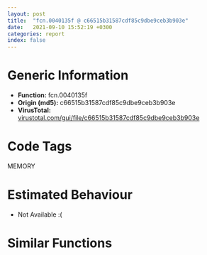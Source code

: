 ```yaml
---
layout: post
title:  "fcn.0040135f @ c66515b31587cdf85c9dbe9ceb3b903e"
date:   2021-09-10 15:52:19 +0300
categories: report
index: false
---
```


# Generic Information
- **Function:** fcn.0040135f
- **Origin (md5):** c66515b31587cdf85c9dbe9ceb3b903e
- **VirusTotal:** [virustotal.com/gui/file/c66515b31587cdf85c9dbe9ceb3b903e][virustotal_ref]

# Code Tags
<span class="tag" id="MEMORY">MEMORY</span>


# Estimated Behaviour
<ul><li class="bhv-desc" id="na">Not Available :(</li></ul>

# Similar Functions
<script type="text/javascript" src="https://www.gstatic.com/charts/loader.js"></script>
<script type="text/javascript">

    google.charts.load('current', {'packages':['corechart']});
    google.charts.setOnLoadCallback(drawChart);

    function drawChart() {
    var data = new google.visualization.DataTable();
        data.addColumn('number', 'X');
        data.addColumn('number', 'Y');
        data.addColumn({type: 'string', role: 'tooltip', 'p': {'html': true}});
        data.addColumn({'type': 'string', 'role': 'style'});
        
        data.addRows([
    [-10.184099197387695, 43.072391510009766, '<b><a href="/report/fcn.0040135f@c66515b31587cdf85c9dbe9ceb3b903e">fcn.0040135f</a><br>@c66515b31587cdf85c9dbe9ceb3b903e</b><br>', 'point { fill-color: #e0440e; }'],
[17.486602783203125, 69.60399627685547, '<b><a href="/report/fcn.00401fa3@859831cb05e0b4f08c1c70ceefd1dcba">fcn.00401fa3</a><br>@859831cb05e0b4f08c1c70ceefd1dcba</b><br>', 'null'],
[-37.85358810424805, 16.537519454956055, '<b><a href="/report/fcn.00405be3@8a08237568bc7b1a4e9813b2af535d73">fcn.00405be3</a><br>@8a08237568bc7b1a4e9813b2af535d73</b><br>', 'null'],
[-46.99946975708008, 53.76963806152344, '<b><a href="/report/fcn.004016c8@5259335d91053a0aca8d4605aaf76901">fcn.004016c8</a><br>@5259335d91053a0aca8d4605aaf76901</b><br>', 'null'],
[-1.038923740386963, 5.839292526245117, '<b><a href="/report/fcn.00401c68@decdedd4c31309313b81ab896d055b39">fcn.00401c68</a><br>@decdedd4c31309313b81ab896d055b39</b><br>', 'null'],
[26.632183074951172, 32.37346267700195, '<b><a href="/report/fcn.0040162c@604275e66a139b66bf4f10de10af0abc">fcn.0040162c</a><br>@604275e66a139b66bf4f10de10af0abc</b><br>', 'null'],
[-19.32842445373535, 80.30304718017578, '<b><a href="/report/fcn.00402059@01be4434cc5f975da87a4b25d209e100">fcn.00402059</a><br>@01be4434cc5f975da87a4b25d209e100</b><br>', 'null'],

        ]);

    var options = {
        title: 'Similarity Plot',
        legend: 'none',
        colors: ['#dedbd9', '#e6693e', '#ec8f6e', '#f3b49f', '#f6c7b6'],
        tooltip: {isHtml: true, trigger: 'both'},
        explorer: {
        actions: ["dragToZoom", "rightClickToReset"],
        },
        chartArea: {
        width: '80%',
        height: '80%'
        },
        width: '100%',
        height: '100%'
    };

    var chart = new google.visualization.ScatterChart(document.getElementById('chart_div'));

    chart.draw(data, options);
    }
    
</script>


<div id="chart_div" style="width: 100%px; height: 100%;"></div>

# Disassembled Code
{% highlight nasm %}

push ebp
mov ebp, esp
sub esp, 0xa0
cmp dword[ebp-0x34], 0
jbe off.b40
cmp dword[ebp-0x30], 0x15c
je off.b40
mov eax, 0x242
sub eax, dword[ebp-0x1c]
sub eax, 0x360
mov dword[ebp-0x38], eax
mov eax, dword[ebp-0x54]
sub eax, 0x3e0
or eax, 0x349
mov dword[ebp-0x3c], eax
mov dword[ebp-8], 0x344
mov dword[ebp-4], 0x54b
mov eax, dword[ebp-0x60]
sub eax, 0x2a3
mov dword[ebp-0x20], eax
mov eax, 0xffffff46
sub eax, dword[ebp-0x14]
mov dword[ebp-0x24], eax
mov eax, dword[ebp-4]
cmp eax, dword[ebp-0x40]
jb off.b114
cmp dword[ebp-4], 0
je off.b114
mov eax, dword[ebp-0x18]
cmp eax, dword[ebp-0x70]
jne off.b125
mov eax, dword[ebp-0x2c]
add eax, 0x371
mov dword[ebp-0x68], eax
mov dword[ebp-0x2c], 0x69
mov eax, dword[ebp-0x10]
mov ecx, dword[ebp-0x2c]
lea eax, [ecx+eax+0x77]
mov dword[ebp-0x14], eax
cmp dword[ebp-0x40], 0x1d7
jbe off.b178
mov eax, dword[ebp-0x24]
cmp eax, dword[ebp-0x30]
je off.b178
cmp dword[ebp-0x6c], 0x30d
jae off.b178
mov dword[ebp-0x44], 0x29e
mov eax, dword[ebp-0x4c]
sub eax, dword[ebp-0x10]
mov dword[ebp-0x38], eax
mov eax, dword[ebp-0x7c]
cmp eax, dword[ebp-0x38]
ja off.b212
mov eax, dword[ebp-0x4c]
cmp eax, dword[ebp-0x24]
je off.b219
cmp dword[ebp-0x38], 0x1b5
ja off.b219
mov dword[ebp-0x50], 0x6b7
mov eax, dword[ebp-0x1c]
cmp eax, dword[ebp-0x24]
jne off.b241
cmp dword[ebp-0x1c], 0
jne off.b250
mov eax, dword[ebp-0x74]
cmp eax, dword[ebp-0x44]
jbe off.b250
mov eax, dword[ebp-0x1c]
sub eax, dword[ebp-0xc]
mov dword[ebp-0x74], eax
mov eax, dword[ebp-0x10]
cmp eax, dword[ebp-0x44]
ja off.b267
cmp dword[ebp-0x10], 0x2d2
jne off.b278
mov eax, dword[ebp-8]
or eax, 0xffffff55
mov dword[ebp-0x70], eax
cmp dword[ebp-0x74], 0x362
je off.b305
cmp dword[ebp-0x18], 0x35b
jae off.b305
cmp dword[ebp-0x60], 0x118
jbe off.b312
mov dword[ebp-0x68], 0x2f8
and dword[ebp-0x18], 0
jmp off.b325
mov eax, dword[ebp-0x18]
inc eax
mov dword[ebp-0x18], eax
cmp dword[ebp-0x18], 3
jae off.b342
mov eax, dword[ebp-0x60]
sub eax, 0x13
mov dword[ebp-0x30], eax
jmp off.b318
mov dword[ebp-0x14], 0x485
mov eax, dword[ebp-8]
sub eax, dword[ebp-0x58]
mov dword[ebp-0x38], eax
mov eax, dword[ebp-8]
add eax, 0x1d5
sub eax, dword[ebp-0x48]
mov dword[ebp-0x3c], eax
mov eax, dword[ebp-0x24]
add eax, 0x1de
or eax, 0x214
mov dword[ebp-0xc], eax
mov eax, dword[ebp-0x2c]
add eax, dword[ebp-0x50]
mov dword[ebp-0x14], eax
push 0x40
push 0x3000
push 0x117fcf
push 0
call dword[sym.imp.KERNEL32.dll_VirtualAlloc]
mov dword[ebp-0x80], eax
mov eax, dword[ebp-0x34]
sub eax, dword[ebp-0x1c]
mov dword[ebp-0x58], eax
mov dword[ebp-0xc], 0x190
mov eax, dword[ebp-0x2c]
add eax, 0xae
mov dword[ebp-8], eax
mov eax, dword[ebp-0x34]
add eax, 0x143
mov dword[ebp-0x20], eax
mov eax, dword[ebp-0xc]
add eax, 0xd
mov dword[ebp-0xc], eax
mov eax, dword[ebp-0x34]
add eax, 0x239
sub eax, dword[ebp-4]
mov dword[ebp-0x10], eax
mov eax, dword[ebp-0x48]
sub eax, 0x2aa
sub eax, dword[ebp-0x2c]
mov dword[ebp-0x38], eax
cmp dword[ebp-0xc], 0x19d
jb off.b447
mov eax, dword[ebp-8]
sub eax, 0x81
mov dword[ebp-0x84], eax
mov eax, dword[ebp-0x14]
cmp eax, dword[ebp-0x1c]
je off.b543
mov eax, dword[ebp-0x3c]
cmp eax, dword[ebp-0x34]
jne off.b543
cmp dword[ebp-0x3c], 0x31b
je off.b552
mov eax, dword[ebp-0x38]
add eax, dword[ebp-0x54]
mov dword[ebp-0xc], eax
mov eax, 0x132
sub eax, dword[ebp-0x58]
mov dword[ebp-0x6c], eax
mov eax, dword[ebp-0x68]
sub eax, 0x480
mov dword[ebp-8], eax
cmp dword[ebp-0x24], 0x37c
jbe off.b612
mov eax, dword[ebp-8]
cmp eax, dword[ebp-0x30]
jne off.b612
cmp dword[ebp-0x10], 0x1dc
jae off.b612
mov eax, dword[ebp-0x40]
sub eax, dword[ebp-0x54]
add eax, dword[ebp-0x18]
mov dword[ebp-0x3c], eax
cmp dword[ebp-0x38], 0x2db
je off.b627
cmp dword[ebp-0x18], 0
je off.b638
mov eax, dword[ebp-0x40]
sub eax, 0x1d9
mov dword[ebp-0x30], eax
mov eax, dword[ebp-0x50]
sub eax, 0x4cb
mov dword[ebp-0x3c], eax
mov eax, dword[ebp-0x14]
cmp eax, dword[ebp-0x50]
jb off.b672
cmp dword[ebp-0x4c], 0x2e9
je off.b672
cmp dword[ebp-4], 0
je off.b679
mov dword[ebp-0x2c], 0x45b
mov eax, dword[ebp-0x80]
add eax, 0xa2000
mov dword[ebp-0x80], eax
mov eax, dword[ebp-0x58]
add eax, 0x1e0
mov dword[ebp-0x50], eax
mov eax, dword[ebp-0x60]
cmp eax, dword[ebp-0x18]
jne off.b729
cmp dword[ebp-0x20], 0x144
jae off.b729
mov eax, 0x29c
sub eax, dword[ebp-0x60]
mov dword[ebp-0x30], eax
mov dword[ebp-0x88], 0x554
mov eax, dword[ebp-0x5c]
add eax, dword[ebp-0x74]
mov dword[ebp-0x54], eax
mov dword[ebp-0x98], 0x4af0b8
mov eax, dword[ebp-0x38]
add eax, 0x24e
mov dword[ebp-0x48], eax
mov eax, 0x201
sub eax, dword[ebp-0x1c]
add eax, dword[ebp-0x34]
mov dword[ebp-0x68], eax
and dword[ebp-0x28], 0
mov eax, dword[ebp-8]
add eax, 0x1ae
mov dword[ebp-0xc], eax
mov eax, dword[ebp-0x2c]
add eax, 0x385
mov dword[ebp-0x10], eax
mov eax, dword[ebp-0x48]
add eax, 0x17d
mov dword[ebp-0x58], eax
mov dword[ebp-0x78], 0x8dd27c5f
mov eax, 0x111
sub eax, dword[ebp-0x14]
mov dword[ebp-0x20], eax
mov eax, dword[ebp-0x3c]
sub eax, dword[ebp-0x94]
mov dword[ebp-0x5c], eax
mov dword[ebp-0x64], 0xf37359de
mov eax, dword[ebp-4]
sub eax, dword[ebp-0x1c]
mov dword[ebp-8], eax
mov dword[ebp-0x90], 0x17b527aa
mov eax, 0x11f
sub eax, dword[ebp-0x48]
add eax, 0x3c8
mov dword[ebp-8], eax
mov dword[ebp-0x94], 0x5df
mov dword[ebp-0x8c], 0xb01fcea3
mov eax, dword[ebp-0x18]
add eax, 0x2bd
mov dword[ebp-0x4c], eax
mov dword[ebp-0x5c], 0x496
mov eax, dword[ebp-0x38]
cmp eax, dword[ebp-0x5c]
jbe off.b966
cmp dword[ebp-0x14], 0x2a6
je off.b966
mov eax, dword[ebp-0x48]
cmp eax, dword[ebp-4]
jne off.b966
mov eax, dword[ebp-0x54]
sub eax, 0x3d2
mov dword[ebp-8], eax
and dword[ebp-0x28], 0
cmp dword[ebp-0x28], 0xaa48
jae off.b2130
mov eax, dword[ebp-0x48]
add eax, 0xa9
mov dword[ebp-0x10], eax
mov eax, dword[ebp-0x78]
add eax, dword[ebp-0x64]
mov dword[ebp-0x78], eax
mov eax, dword[ebp-0x20]
add eax, 0x36
mov dword[ebp-0x54], eax
mov eax, dword[ebp-0x44]
cmp eax, dword[ebp-0x48]
ja off.b1028
mov eax, dword[ebp-0x38]
cmp eax, dword[ebp-0x74]
je off.b1036
mov eax, dword[ebp-0x48]
cmp eax, dword[ebp-0x54]
jne off.b1047
mov eax, dword[ebp-0x18]
sub eax, 0x18b
mov dword[ebp-0x4c], eax
mov eax, dword[ebp-0x64]
add eax, dword[ebp-0x78]
mov dword[ebp-0x64], eax
cmp dword[ebp-0x44], 0x2d0
ja off.b1073
mov eax, dword[ebp-0x2c]
cmp eax, dword[ebp-0x44]
jae off.b1082
mov eax, dword[ebp-0x2c]
add eax, dword[ebp-0x60]
mov dword[ebp-0x3c], eax
mov dword[ebp-0x68], 0x3ba
mov eax, dword[ebp-0x90]
xor eax, dword[ebp-0x8c]
mov dword[ebp-0x90], eax
mov eax, dword[ebp-0x50]
mov ecx, dword[ebp-0x5c]
lea eax, [ecx+eax-0xf6]
mov dword[ebp-0x7c], eax
mov eax, dword[ebp-0x8c]
add eax, dword[ebp-0x78]
mov dword[ebp-0x8c], eax
mov eax, dword[ebp-0x3c]
add eax, 0x4f5
mov dword[ebp-0x14], eax
mov eax, dword[ebp-0x64]
add eax, dword[ebp-0x78]
mov dword[ebp-0x64], eax
mov eax, dword[ebp-0x44]
sub eax, dword[ebp-0x50]
mov dword[ebp-0x74], eax
mov dword[ebp-0x6c], 0x30f
mov eax, dword[ebp-0x64]
xor eax, dword[ebp-0x8c]
mov dword[ebp-0x64], eax
mov eax, dword[ebp-0x5c]
add eax, dword[ebp-0x34]
mov dword[ebp-0x50], eax
mov eax, dword[ebp-0x64]
xor eax, dword[ebp-0x90]
mov dword[ebp-0x64], eax
mov eax, dword[ebp-0x44]
cmp eax, dword[ebp-0x88]
je off.b1227
cmp dword[ebp-0x1c], 0x2fb
jae off.b1236
mov eax, dword[ebp-0x30]
add eax, dword[ebp-0x6c]
mov dword[ebp-0x7c], eax
mov dword[ebp-4], 0x3f4
mov eax, dword[ebp-0x2c]
sub eax, 0x4b4
mov dword[ebp-0x14], eax
mov eax, dword[ebp-0x50]
sub eax, dword[ebp-0x70]
mov dword[ebp-0xc], eax
mov eax, dword[ebp-4]
add eax, 8
mov dword[ebp-4], eax
mov dword[ebp-0x34], 0xffffffb9
mov eax, dword[ebp-0x14]
add eax, 0x1ea
mov dword[ebp-0x10], eax
cmp dword[ebp-4], 0x40c
jb off.b1254
mov eax, dword[ebp-0x80]
add eax, dword[ebp-0x28]
mov dword[ebp-0xa0], eax
cmp dword[ebp-0x68], 0x1e1
ja off.b1329
cmp dword[ebp-0xc], 0x1c2
jb off.b1343
mov eax, dword[ebp-0x30]
sub eax, 0x37e
sub eax, dword[ebp-8]
mov dword[ebp-0x4c], eax
and dword[ebp-4], 0
jmp off.b1356
mov eax, dword[ebp-4]
inc eax
mov dword[ebp-4], eax
cmp dword[ebp-4], 1
jae off.b1371
mov dword[ebp-0x68], 0x42b
jmp off.b1349
mov eax, dword[ebp-0x98]
add eax, dword[ebp-0x28]
mov dword[ebp-0x9c], eax
mov eax, dword[ebp-0x34]
sub eax, dword[ebp-0x14]
mov dword[ebp-0x54], eax
mov eax, dword[ebp-0x88]
sub eax, dword[ebp-0x84]
mov dword[ebp-0x68], eax
mov eax, dword[ebp-0x20]
sub eax, dword[ebp-0x7c]
mov dword[ebp-0x70], eax
mov eax, dword[ebp-0x9c]
mov eax, dword[eax]
xor eax, dword[ebp-0x78]
mov ecx, dword[ebp-0xa0]
mov dword[ecx], eax
mov eax, dword[ebp-0x40]
add eax, 0xdb
sub eax, dword[ebp-0x20]
mov dword[ebp-0x4c], eax
cmp dword[ebp-0x34], 0x10e
jae off.b1489
mov eax, dword[ebp-0x20]
cmp eax, dword[ebp-0x5c]
je off.b1489
cmp dword[ebp-0xc], 0
jbe off.b1489
mov eax, dword[ebp-0x24]
sub eax, dword[ebp-0x1c]
sub eax, 0x349
mov dword[ebp-0x58], eax
mov eax, dword[ebp-0x50]
sub eax, dword[ebp-0x84]
sub eax, 0x26e
mov dword[ebp-8], eax
mov eax, dword[ebp-8]
sub eax, 0x32a
mov dword[ebp-0x50], eax
mov eax, dword[ebp-0x1c]
sub eax, dword[ebp-0xc]
sub eax, dword[ebp-0x14]
mov dword[ebp-0x20], eax
mov eax, dword[ebp-0x30]
add eax, 0x216
mov dword[ebp-0x48], eax
mov dword[ebp-0x24], 0x90
mov eax, dword[ebp-0x54]
add eax, 0x369
mov dword[ebp-0x40], eax
mov eax, dword[ebp-0x24]
cmp eax, dword[ebp-0x10]
jne off.b1577
mov eax, dword[ebp-0x94]
cmp eax, dword[ebp-0x60]
ja off.b1586
mov eax, dword[ebp-0x40]
sub eax, 0x67
mov dword[ebp-0x44], eax
mov eax, dword[ebp-0x28]
sub eax, 0x3af0e
mov dword[ebp-0x28], eax
mov eax, dword[ebp-0x88]
cmp eax, dword[ebp-8]
je off.b1624
mov eax, dword[ebp-0x24]
cmp eax, dword[ebp-0x48]
jne off.b1635
mov eax, dword[ebp-0xc]
cmp eax, dword[ebp-0x20]
jbe off.b1635
mov eax, dword[ebp-0x20]
or eax, 0x2f9
mov dword[ebp-8], eax
mov eax, dword[ebp-0x2c]
sub eax, 0x263
mov dword[ebp-0x60], eax
mov eax, dword[ebp-0xc]
add eax, 0x108
sub eax, dword[ebp-0x18]
mov dword[ebp-0x54], eax
cmp dword[ebp-0x18], 0x29d
jne off.b1690
cmp dword[ebp-0x34], 0x286
jbe off.b1690
cmp dword[ebp-0x88], 0x25a
jb off.b1697
mov dword[ebp-0x24], 0xfffffeb0
mov eax, dword[ebp-0x1c]
cmp eax, dword[ebp-0x3c]
jne off.b1716
mov eax, dword[ebp-0x84]
cmp eax, dword[ebp-0x74]
ja off.b1725
cmp dword[ebp-0x70], 0x307
jbe off.b1732
mov dword[ebp-0xc], 0x3d8
cmp dword[ebp-4], 0
je off.b1747
cmp dword[ebp-0x34], 0x3bb
jb off.b1755
mov eax, dword[ebp-0x18]
cmp eax, dword[ebp-0x6c]
jbe off.b1762
mov dword[ebp-0x70], 0x577
mov eax, dword[ebp-0x10]
add eax, 0xbe
mov dword[ebp-4], eax
mov eax, dword[ebp-0x40]
add eax, 0x268
mov dword[ebp-0x3c], eax
mov eax, dword[ebp-8]
mov ecx, dword[ebp-0x48]
lea eax, [ecx+eax-0x320]
mov dword[ebp-0x24], eax
mov eax, 0x2ac
sub eax, dword[ebp-0x60]
mov dword[ebp-0x40], eax
mov eax, dword[ebp-0x28]
add eax, 0x97263
mov dword[ebp-0x28], eax
mov eax, dword[ebp-0x7c]
add eax, 0x253
mov dword[ebp-0xc], eax
mov dword[ebp-0x30], 0x4ad
mov eax, dword[ebp-0x74]
cmp eax, dword[ebp-0xc]
je off.b1864
cmp dword[ebp-0xc], 0x212
jbe off.b1864
mov dword[ebp-0x10], 0x767
mov dword[ebp-0x94], 0x366
mov dword[ebp-0x3c], 0xffffff51
mov eax, dword[ebp-0x4c]
mov ecx, dword[ebp-0x84]
lea eax, [ecx+eax+0x19f]
mov dword[ebp-0x6c], eax
mov eax, dword[ebp-0x1c]
sub eax, 0x4ee
mov dword[ebp-0x5c], eax
mov eax, 0x17f
sub eax, dword[ebp-0x58]
mov dword[ebp-0x10], eax
mov eax, dword[ebp-0x44]
sub eax, 0x218
mov dword[ebp-0x40], eax
mov eax, dword[ebp-0x58]
add eax, 0x310
mov dword[ebp-0x30], eax
mov eax, dword[ebp-0x28]
add eax, 0xdab41
mov dword[ebp-0x28], eax
cmp dword[ebp-0x70], 0xb6
jbe off.b1981
mov eax, dword[ebp-0x60]
cmp eax, dword[ebp-0x10]
jae off.b1988
cmp dword[ebp-0x6c], 0x1c4
je off.b1988
mov dword[ebp-0x18], 0x193
mov eax, 0x133
sub eax, dword[ebp-0x4c]
sub eax, 0x1c4
mov dword[ebp-0x30], eax
mov eax, dword[ebp-0x4c]
add eax, 0xc5
mov dword[ebp-0x30], eax
mov eax, dword[ebp-4]
add eax, 0x1d5
mov dword[ebp-0x58], eax
mov eax, dword[ebp-0x7c]
cmp eax, dword[ebp-0x24]
jae off.b2049
mov eax, dword[ebp-0x3c]
cmp eax, dword[ebp-0x10]
ja off.b2049
mov dword[ebp-0x58], 0x12f
cmp dword[ebp-0x14], 0x334
jb off.b2076
cmp dword[ebp-0x40], 0x181
je off.b2085
cmp dword[ebp-0x44], 0x202
jbe off.b2085
mov eax, dword[ebp-0x68]
add eax, dword[ebp-0x54]
mov dword[ebp-0x7c], eax
mov eax, dword[ebp-0x10]
sub eax, 0x362
mov dword[ebp-0x2c], eax
mov dword[ebp-0x40], 0x150
mov eax, dword[ebp-0x28]
add eax, 0xa7e32
mov dword[ebp-0x28], eax
mov eax, dword[ebp-0x28]
sub eax, 0x1decc4
mov dword[ebp-0x28], eax
jmp off.b970
mov eax, dword[ebp-0x80]
add eax, 0x89c2
mov dword[0x4c0d84], eax
mov eax, dword[ebp-0x34]
sub eax, 0x44
mov dword[ebp-0x24], eax
mov eax, dword[ebp-0x10]
mov ecx, dword[ebp-0x38]
lea eax, [ecx+eax-0xef]
mov dword[ebp-0x6c], eax
mov eax, dword[ebp-0x34]
sub eax, dword[ebp-0x14]
mov dword[ebp-0x70], eax
mov eax, 0xfffffe93
sub eax, dword[ebp-0x38]
mov dword[ebp-0x20], eax
cmp dword[ebp-0x1c], 0x1a7
je off.b2217
cmp dword[ebp-0x14], 0x215
jne off.b2217
mov eax, 0x1e8
sub eax, dword[ebp-0x30]
mov dword[ebp-0x4c], eax
mov eax, dword[ebp-0x5c]
sub eax, 0x22a
sub eax, dword[ebp-0x20]
mov dword[ebp-0x18], eax
cmp dword[ebp-0x2c], 0x323
jne off.b2258
cmp dword[ebp-0x24], 0x3a6
jae off.b2265
cmp dword[ebp-4], 0xf0
jne off.b2265
mov dword[ebp-8], 0x453
cmp dword[ebp-0x20], 0x3b5
je off.b2291
mov eax, dword[ebp-0x20]
cmp eax, dword[ebp-0x58]
jb off.b2291
mov eax, dword[ebp-0x44]
sub eax, dword[ebp-0x1c]
mov dword[ebp-0x5c], eax
mov dword[ebp-0x4c], 0xffffff6e
mov eax, dword[ebp-0x70]
add eax, 0x9b
mov dword[ebp-0x6c], eax
mov esp, ebp
pop ebp
ret

{% endhighlight %}

[virustotal_ref]: https://www.virustotal.com/gui/file/c66515b31587cdf85c9dbe9ceb3b903e